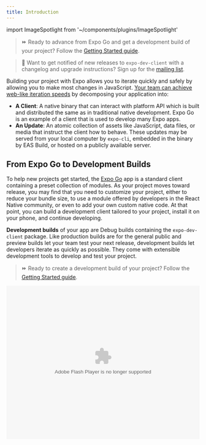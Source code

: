 ```yaml
---
title: Introduction
---
```


import ImageSpotlight from '~/components/plugins/ImageSpotlight'

> ⏩ Ready to advance from Expo Go and get a development build of your project? Follow the [Getting Started guide](getting-started.md).

> 👀 Want to get notified of new releases to `expo-dev-client` with a changelog and upgrade instructions? Sign up for the [mailing list](https://expo.dev/mailing-list/dev-client).

Building your project with Expo allows you to iterate quickly and safely by allowing you to make most changes in JavaScript. [Your team can achieve web-like iteration speeds](https://blog.expo.dev/javascript-driven-development-with-custom-runtimes-eda87d574c9d) by decomposing your application into:

- **A Client**: A native binary that can interact with platform API which is built and distributed the same as in traditional native development. Expo Go is an example of a client that is used to develop many Expo apps.
- **An Update**: An atomic collection of assets like JavaScript, data files, or media that instruct the client how to behave. These updates may be served from your local computer by `expo-cli`, embedded in the binary by EAS Build, or hosted on a publicly available server.

## From Expo Go to Development Builds

To help new projects get started, the [Expo Go](https://expo.dev/client) app is a standard client containing a preset collection of modules. As your project moves toward release, you may find that you need to customize your project, either to reduce your bundle size, to use a module offered by developers in the React Native community, or even to add your own custom native code. At that point, you can build a development client tailored to your project, install it on your phone, and continue developing. 

**Development builds** of your app are Debug builds containing the `expo-dev-client` package. Like production builds are for the general public and preview builds let your team test your next release, development builds let developers iterate as quickly as possible. They come with extensible development tools to develop and test your project.

> ⏩ Ready to create a development build of your project? Follow the [Getting Started guide](getting-started.md).

<object width="100%" height="400">
  <param name="movie" value="https://youtube.com/embed/_SWalkrP0CA" />
  <param name="wmode" value="transparent" />
  <embed src="https://youtube.com/embed/_SWalkrP0CA" type="application/x-shockwave-flash" wmode="transparent" width="100%" height="400" />
</object>


